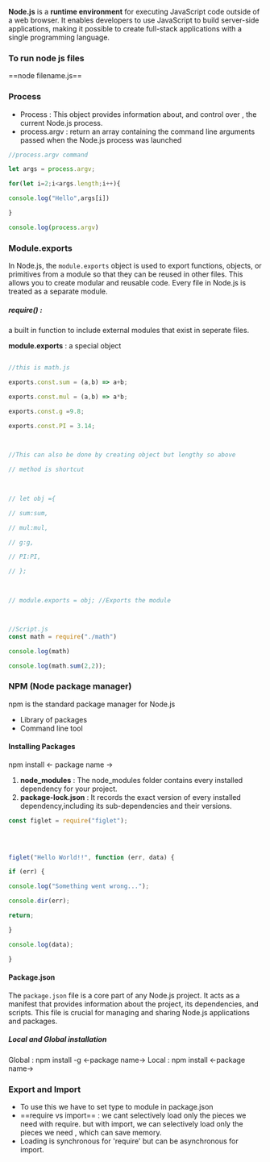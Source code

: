 
**Node.js** is a **runtime environment** for executing JavaScript code outside of a web browser. It enables developers to use JavaScript to build server-side applications, making it possible to create full-stack applications with a single programming language.



### To run node js files 

==node filename.js==

### Process
- Process : This object provides information about, and control over , the current Node.js process.
- process.argv : return an array containing the command line arguments passed when the Node.js process was launched

```javascript
//process.argv command

let args = process.argv;

for(let i=2;i<args.length;i++){

console.log("Hello",args[i])

}

console.log(process.argv)
```

### Module.exports

 In Node.js, the `module.exports` object is used to export functions, objects, or primitives from a module so that they can be reused in other files. This allows you to create modular and reusable code. Every file in Node.js is treated as a separate module.

##### require() : 
a built in function to include external modules that exist in seperate files.

**module.exports** : a special object
```javascript

//this is math.js

exports.const.sum = (a,b) => a+b;

exports.const.mul = (a,b) => a*b;

exports.const.g =9.8;

exports.const.PI = 3.14;

  

//This can also be done by creating object but lengthy so above

// method is shortcut

  

// let obj ={

// sum:sum,

// mul:mul,

// g:g,

// PI:PI,

// };

  

// module.exports = obj; //Exports the module



//Script.js
const math = require("./math")

console.log(math)

console.log(math.sum(2,2));
```

### NPM (Node package manager)

npm is the standard package manager for Node.js 

 - Library of packages 
 - Command line tool
 
#### Installing Packages

   npm install <- package name ->

1. **node_modules** : The node_modules folder contains every installed dependency for your project.
2. **package-lock.json** : It records the exact version of every installed dependency,including its sub-dependencies and their versions.

```javascript
const figlet = require("figlet");

  
  

figlet("Hello World!!", function (err, data) {

if (err) {

console.log("Something went wrong...");

console.dir(err);

return;

}

console.log(data);

}

```

#### Package.json

The `package.json` file is a core part of any Node.js project. It acts as a manifest that provides information about the project, its dependencies, and scripts. This file is crucial for managing and sharing Node.js applications and packages.

##### Local and Global installation

Global : npm install -g <-package name->
Local :  npm install <-package name->

### Export and Import

- To use this we have to set type to module in package.json
- ==require vs import== : we cant selectively load only the pieces we need with require. but with import, we can selectively load only the pieces we need , which can save memory.
- Loading is synchronous for 'require' but can be asynchronous for import.



